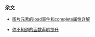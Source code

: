 ### 杂文

* [图片元素的load事件和complete属性详解](/js/essay/image_complete_load.md)

* [你不知道的函数声明提升](/js/essay/function_hoisting.md)